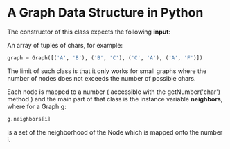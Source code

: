 # A Graph Data Structure in Python


The constructor of this class expects the following <b>input</b>:

An array of tuples of chars, for example:

```python
graph = Graph([('A', 'B'), ('B', 'C'), ('C', 'A'), ('A', 'F')])
```

The limit of such class is that it only works for small graphs where the number of nodes does not exceeds the number of possible chars.



Each node is mapped to a number ( accessible with the getNumber('char') method ) and the main part of that class is the instance variable <b>neighbors</b>, where for a Graph g:

```python
g.neighbors[i]
```

is a set of the neighborhood of the Node which is mapped onto the number i.

